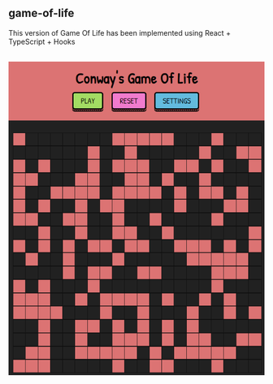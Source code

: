 ## game-of-life

This version of Game Of Life has been implemented using React + TypeScript + Hooks<br/><br/>


![alt text](./react-gol.png 'game of life')


